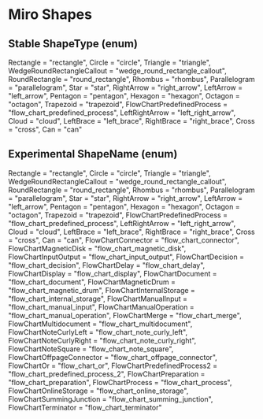 # Miro Shapes

## Stable ShapeType (enum)

Rectangle = "rectangle",
Circle = "circle",
Triangle = "triangle",
WedgeRoundRectangleCallout = "wedge_round_rectangle_callout",
RoundRectangle = "round_rectangle",
Rhombus = "rhombus",
Parallelogram = "parallelogram",
Star = "star",
RightArrow = "right_arrow",
LeftArrow = "left_arrow",
Pentagon = "pentagon",
Hexagon = "hexagon",
Octagon = "octagon",
Trapezoid = "trapezoid",
FlowChartPredefinedProcess = "flow_chart_predefined_process",
LeftRightArrow = "left_right_arrow",
Cloud = "cloud",
LeftBrace = "left_brace",
RightBrace = "right_brace",
Cross = "cross",
Can = "can"

## Experimental ShapeName (enum)

Rectangle = "rectangle",
Circle = "circle",
Triangle = "triangle",
WedgeRoundRectangleCallout = "wedge_round_rectangle_callout",
RoundRectangle = "round_rectangle",
Rhombus = "rhombus",
Parallelogram = "parallelogram",
Star = "star",
RightArrow = "right_arrow",
LeftArrow = "left_arrow",
Pentagon = "pentagon",
Hexagon = "hexagon",
Octagon = "octagon",
Trapezoid = "trapezoid",
FlowChartPredefinedProcess = "flow_chart_predefined_process",
LeftRightArrow = "left_right_arrow",
Cloud = "cloud",
LeftBrace = "left_brace",
RightBrace = "right_brace",
Cross = "cross",
Can = "can",
FlowChartConnector = "flow_chart_connector",
FlowChartMagneticDisk = "flow_chart_magnetic_disk",
FlowChartInputOutput = "flow_chart_input_output",
FlowChartDecision = "flow_chart_decision",
FlowChartDelay = "flow_chart_delay",
FlowChartDisplay = "flow_chart_display",
FlowChartDocument = "flow_chart_document",
FlowChartMagneticDrum = "flow_chart_magnetic_drum",
FlowChartInternalStorage = "flow_chart_internal_storage",
FlowChartManualInput = "flow_chart_manual_input",
FlowChartManualOperation = "flow_chart_manual_operation",
FlowChartMerge = "flow_chart_merge",
FlowChartMultidocument = "flow_chart_multidocument",
FlowChartNoteCurlyLeft = "flow_chart_note_curly_left",
FlowChartNoteCurlyRight = "flow_chart_note_curly_right",
FlowChartNoteSquare = "flow_chart_note_square",
FlowChartOffpageConnector = "flow_chart_offpage_connector",
FlowChartOr = "flow_chart_or",
FlowChartPredefinedProcess2 = "flow_chart_predefined_process_2",
FlowChartPreparation = "flow_chart_preparation",
FlowChartProcess = "flow_chart_process",
FlowChartOnlineStorage = "flow_chart_online_storage",
FlowChartSummingJunction = "flow_chart_summing_junction",
FlowChartTerminator = "flow_chart_terminator"
